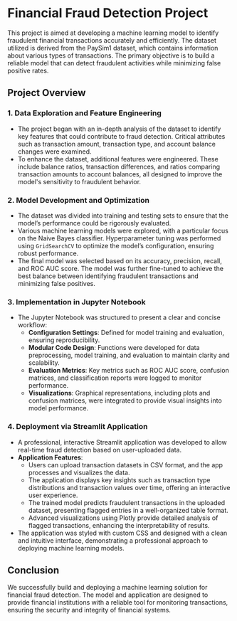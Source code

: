 # Financial Fraud Detection Project

This project is aimed at developing a machine learning model to identify fraudulent financial transactions accurately and efficiently. The dataset utilized is derived from the PaySim1 dataset, which contains information about various types of transactions. The primary objective is to build a reliable model that can detect fraudulent activities while minimizing false positive rates.

## Project Overview

### 1. Data Exploration and Feature Engineering
   - The project began with an in-depth analysis of the dataset to identify key features that could contribute to fraud detection. Critical attributes such as transaction amount, transaction type, and account balance changes were examined.
   - To enhance the dataset, additional features were engineered. These include balance ratios, transaction differences, and ratios comparing transaction amounts to account balances, all designed to improve the model's sensitivity to fraudulent behavior.

### 2. Model Development and Optimization
   - The dataset was divided into training and testing sets to ensure that the model’s performance could be rigorously evaluated.
   - Various machine learning models were explored, with a particular focus on the Naive Bayes classifier. Hyperparameter tuning was performed using `GridSearchCV` to optimize the model’s configuration, ensuring robust performance.
   - The final model was selected based on its accuracy, precision, recall, and ROC AUC score. The model was further fine-tuned to achieve the best balance between identifying fraudulent transactions and minimizing false positives.

### 3. Implementation in Jupyter Notebook
   - The Jupyter Notebook was structured to present a clear and concise workflow:
     - **Configuration Settings**: Defined for model training and evaluation, ensuring reproducibility.
     - **Modular Code Design**: Functions were developed for data preprocessing, model training, and evaluation to maintain clarity and scalability.
     - **Evaluation Metrics**: Key metrics such as ROC AUC score, confusion matrices, and classification reports were logged to monitor performance.
     - **Visualizations**: Graphical representations, including plots and confusion matrices, were integrated to provide visual insights into model performance.

### 4. Deployment via Streamlit Application
   - A professional, interactive Streamlit application was developed to allow real-time fraud detection based on user-uploaded data.
   - **Application Features**:
     - Users can upload transaction datasets in CSV format, and the app processes and visualizes the data.
     - The application displays key insights such as transaction type distributions and transaction values over time, offering an interactive user experience.
     - The trained model predicts fraudulent transactions in the uploaded dataset, presenting flagged entries in a well-organized table format.
     - Advanced visualizations using Plotly provide detailed analysis of flagged transactions, enhancing the interpretability of results.
   - The application was styled with custom CSS and designed with a clean and intuitive interface, demonstrating a professional approach to deploying machine learning models.

## Conclusion

We successfully build and deploying a machine learning solution for financial fraud detection. The model and application are designed to provide financial institutions with a reliable tool for monitoring transactions, ensuring the security and integrity of financial systems.